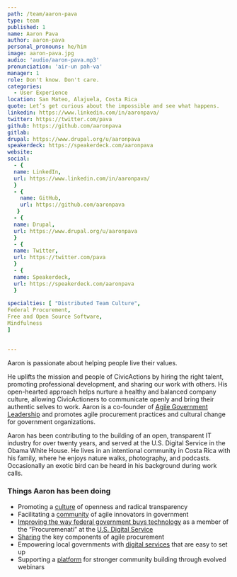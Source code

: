 ```yaml
---
path: /team/aaron-pava
type: team
published: 1
name: Aaron Pava
author: aaron-pava
personal_pronouns: he/him
image: aaron-pava.jpg
audio: 'audio/aaron-pava.mp3'
pronunciation: 'air-un pah-va'
manager: 1
role: Don't know. Don't care.
categories:
  - User Experience
location: San Mateo, Alajuela, Costa Rica
quote: Let’s get curious about the impossible and see what happens.
linkedin: https://www.linkedin.com/in/aaronpava/
twitter: https://twitter.com/pava
github: https://github.com/aaronpava
gitlab: 
drupal: https://www.drupal.org/u/aaronpava
speakerdeck: https://speakerdeck.com/aaronpava
website: 
social: 
  - {
  name: LinkedIn,
  url: https://www.linkedin.com/in/aaronpava/
  }
  - {
    name: GitHub,
    url: https://github.com/aaronpava
   }
  - {
  name: Drupal,
  url: https://www.drupal.org/u/aaronpava
  }
  - {
  name: Twitter,
  url: https://twitter.com/pava
  }
  - {
  name: Speakerdeck,
  url: https://speakerdeck.com/aaronpava
  }
  
specialties: [ "Distributed Team Culture",
Federal Procurement,
Free and Open Source Software,
Mindfulness
]

  
---
```


Aaron is passionate about helping people live their values.

He uplifts the mission and people of CivicActions by hiring the right talent, promoting professional development, and sharing our work with others. His open-hearted approach helps nurture a healthy and balanced company culture, allowing CivicActioners to communicate openly and bring their authentic selves to work. Aaron is a co-founder of [Agile Government Leadership](https://www.agilegovleaders.org/) and promotes agile procurement practices and cultural change for government organizations. 

Aaron has been contributing to the building of an open, transparent IT industry for over twenty years, and served at the U.S. Digital Service in the Obama White House. He lives in an intentional community in Costa Rica with his family, where he enjoys nature walks, photography, and podcasts. Occasionally an exotic bird can be heard in his background during work calls.

### Things Aaron has been doing
* Promoting a [culture](https://civicactions-handbook.readthedocs.io/en/latest/02-about-us/culture/) of openness and radical transparency 
* Facilitating a [community](https://www.agilegovleaders.org/) of agile innovators in government
* [Improving the way federal government buys technology](https://medium.com/the-u-s-digital-service/meet-the-procuremenati-usds-acquisition-experts-1e99346822b5) as a member of the “Procuremenati” at the [U.S. Digital Service](https://www.usds.gov/)
* [Sharing](https://speakerdeck.com/aaronpava/agile-gov-playbook-dissecting-the-new-white-house-techfar-handbook) the key components of agile procurement
* Empowering local governments with [digital services](https://proudcity.com/) that are easy to set up
* Supporting a [platform](https://maestroconference.com/) for stronger community building through evolved webinars 
